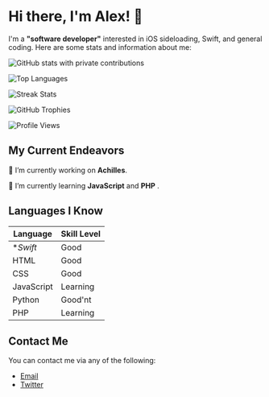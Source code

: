 # Hi there, I'm Alex! 👋

I'm a **"software developer"** interested in iOS sideloading, Swift, and general coding. Here are some stats and information about me:



![GitHub stats with private contributions](https://github-readme-stats.vercel.app/api?username=Alexspaces&show_icons=true&count_private=true&theme=radical)


![Top Languages](https://github-readme-stats.vercel.app/api/top-langs/?username=Alexspaces&layout=compact&theme=radical)


![Streak Stats](https://github-readme-streak-stats.herokuapp.com/?user=Alexspaces&theme=radical)


![GitHub Trophies](https://github-profile-trophy.vercel.app/?username=Alexspaces&theme=onedark)


![Profile Views](https://komarev.com/ghpvc/?username=Alexspaces&color=blueviolet)


## My Current Endeavors

🔭 I’m currently working on **Achilles**.

🌱 I’m currently learning **JavaScript** and **PHP** .

## Languages I Know

| Language   | Skill Level |
| ---------- | ----------- |
| **Swift*   | Good        |
| HTML       | Good        |
| CSS        | Good        |
| JavaScript | Learning    |
| Python     | Good'nt     |
| PHP        | Learning    |

## Contact Me

You can contact me via any of the following:

- [Email](mailto:me@alexspac.es)
- [Twitter](https://twitter.com/aIexspaces)

